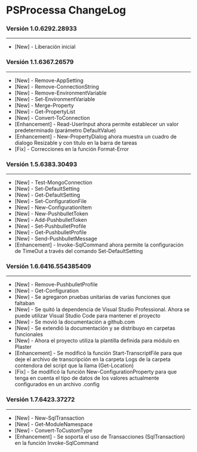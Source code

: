 # PSProcessa ChangeLog

### Versión 1.0.6292.28933
------
* \[New\] - Liberación inicial


### Versión 1.1.6367.26579
------
- \[New\] - Remove-AppSetting
- \[New\] - Remove-ConnectionString
- \[New\] - Remove-EnvironmentVariable
- \[New\] - Set-EnvironmentVariable
- \[New\] - Merge-Property
- \[New\] - Get-PropertyList
- \[New\] - Convert-ToConnection
- \[Enhancement\] - Read-UserInput ahora permite establecer un valor predeterminado (parámetro DefaultValue)
- \[Enhancement\] - New-PropertyDialog ahora muestra un cuadro de dialogo Resizable y con titulo en la barra de tareas
- \[Fix\] - Correcciones en la función Format-Error

### Versión 1.5.6383.30493
------
- \[New\] - Test-MongoConnection
- \[New\] - Set-DefaultSetting
- \[New\] - Get-DefaultSetting
- \[New\] - Set-ConfigurationFile
- \[New\] - New-ConfigurationItem
- \[New\] - New-PushbulletToken
- \[New\] - Add-PushbulletToken
- \[New\] - Set-PushbulletProfile
- \[New\] - Get-PushbulletProfile
- \[New\] - Send-PushbulletMessage
- \[Enhancement\] - Invoke-SqlCommand ahora permite la configuración de TimeOut a través del comando Set-DefaultSetting

### Versión 1.6.6416.554385409
------
- \[New\] - Remove-PushbulletProfile
- \[New\] - Get-Configuration
- \[New\] - Se agregaron pruebas unitarias de varias funciones que faltaban
- \[New\] - Se quitó la dependencia de Visual Studio Professional. Ahora se puede utilizar Visual Studio Code para mantener el proyecto
- \[New\] - Se movió la documentación a github.com
- \[New\] - Se extendió la documentación y se distribuyo en carpetas funcionales
- \[New\] - Ahora el proyecto utiliza la plantilla definida para módulo en Plaster
- \[Enhancement\] - Se modificó la función Start-TranscriptFile para que deje el archivo de transcripción en la carpeta Logs de la carpeta contendora del script que la llama (Get-Location)
- \[Fix\] - Se modificó la función New-ConfigurationProperty para que tenga en cuenta el tipo de datos de los valores actualmente configurados en un archivo .config


### Versión 1.7.6423.37272
------
- \[New\] - New-SqlTransaction
- \[New\] - Get-ModuleNamespace
- \[New\] - Convert-ToCustomType
- \[Enhancement\] - Se soporta el uso de Transacciones (SqlTransaction) en la función Invoke-SqlCommand

